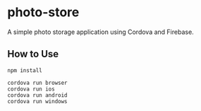 # photo-store

A simple photo storage application using Cordova and Firebase.

## How to Use
```
npm install

cordova run browser
cordova run ios
cordova run android
cordova run windows
```